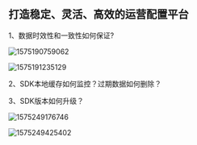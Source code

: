 ## 打造稳定、灵活、高效的运营配置平台

1、数据时效性和一致性如何保证?

![1575190759062](http://img.fosuchao.com/1575190759062.png)

![1575191235129](http://img.fosuchao.com/1575191235129.png)

2、SDK本地缓存如何监控？过期数据如何删除？

3、SDK版本如何升级？

![1575249176746](http://img.fosuchao.com/1575249176746.png)

![1575249425402](http://img.fosuchao.com/1575249425402.png)



